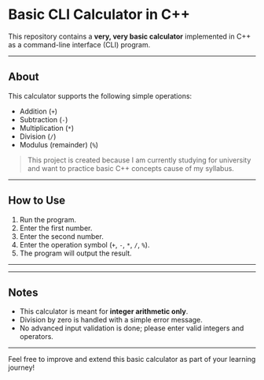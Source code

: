 # Basic CLI Calculator in C++

This repository contains a **very, very basic calculator** implemented in C++ as a command-line interface (CLI) program.

---

## About

This calculator supports the following simple operations:  
- Addition (`+`)  
- Subtraction (`-`)  
- Multiplication (`*`)  
- Division (`/`)  
- Modulus (remainder) (`%`)

> This project is created because I am currently studying for university and want to practice basic C++ concepts cause of my syllabus.

---

## How to Use

1. Run the program.
2. Enter the first number.
3. Enter the second number.
4. Enter the operation symbol (`+`, `-`, `*`, `/`, `%`).
5. The program will output the result.

---

---

## Notes

- This calculator is meant for **integer arithmetic only**.
- Division by zero is handled with a simple error message.
- No advanced input validation is done; please enter valid integers and operators.

---

Feel free to improve and extend this basic calculator as part of your learning journey!


